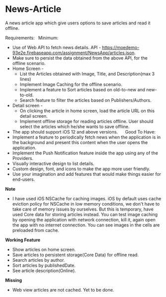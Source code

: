 # News-Article
A news article app which give users options to save articles and read it offline.

Requirements:
  Minimum:
* Use of Web API to fetch news details. API - https://moedemo-93e2e.firebaseapp.com/assignment/NewsApp/articles.json.
* Make sure to persist the data obtained from the above API, for the offline scenario.
* Home Screen -
    * List the Articles obtained with Image, Title, and Description(max 3 lines)
    * Implement Image Caching for the offline scenario.
    * Implement a feature to Sort articles based on old-to-new and new-to-old.
    * Search feature to filter the articles based on Publishers/Authors.
* Detail screen -
    * On clicking the article in home screen, load the article URL on this detail screen.
    * Implement offline storage for reading articles offline. User should select the articles which he/she wants to save offline.
* The app should support iOS 12 and above versions.  
  
  Good To Have:
* Implement a feature to periodically fetch news when the application is in the background and present this content when the user opens the application.
* Implement the Push Notification feature inside the app using any of the Providers.
* Visually interactive design to list details.
* Custom design, font, and icons to make the app more user friendly.
* Use your imagination and add features that would make things easier for end-users.



**Note**
* I have used iOS NSCache for caching images. iOS by default uses cache eviction policy for NSCache in low memory conditions, we don't have to take care of memory issues by ourselves. But this is temporary, have used Core data for storing articles instead. You can test image caching by opening the application with network connection, kill it, again open the app with no internet connection. You can see images in the cells are preloaded from cache.

**Working Feature**
* Show articles on home screen.
* Save articles to persistent storage(Core Data) for offline read.
* Search articles by author.
* Sort articles by publishedDate.
* See article description(Online).

**Missing**
* Web view articles are not cached. Yet to be done.
